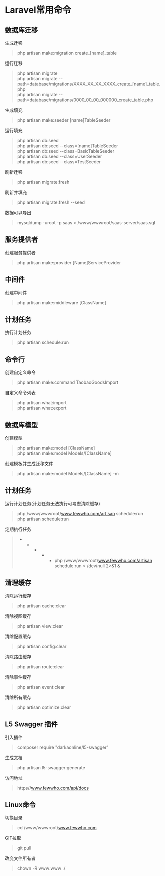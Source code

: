 # Laravel常用命令 #

  

## 数据库迁移 ##

生成迁移
> php artisan make:migration create_[name]_table

运行迁移
> php artisan migrate  
> php artisan migrate --path=database/migrations/XXXX_XX_XX_XXXX_create_[name]_table.php  
> php artisan migrate --path=database/migrations/0000_00_00_000000_create_table.php

生成填充
> php artisan make:seeder [name]TableSeeder

运行填充
> php artisan db:seed  
> php artisan db:seed --class=[name]TableSeeder  
> php artisan db:seed --class=BasicTableSeeder  
> php artisan db:seed --class=UserSeeder  
> php artisan db:seed --class=TestSeeder

刷新迁移
> php artisan migrate:fresh

刷新并填充
> php artisan migrate:fresh --seed

数据可以导出
> mysqldump -uroot -p saas > /www/wwwroot/saas-server/saas.sql

  

## 服务提供者 ##

创建服务提供者
> php artisan make:provider [Name]ServiceProvider

  

## 中间件 ##

创建中间件
> php artisan make:middleware [ClassName]

  

## 计划任务 ##

执行计划任务
> php artisan schedule:run

  

## 命令行 ##

创建自定义命令
> php artisan make:command TaobaoGoodsImport

自定义命令列表
> php artisan what:import  
> php artisan what:export

  

## 数据库模型 ##

创建模型
> php artisan make:model [ClassName]  
> php artisan make:model Models/[ClassName]

创建模板并生成迁移文件
> php artisan make:model Models/[ClassName] -m

  

## 计划任务 ##

运行计划任务(计划任务无法执行可考虑清除缓存)  
> php /www/wwwroot/www.fewwho.com/artisan schedule:run  
> php artisan schedule:run

定期执行任务
> * * * * * php /www/wwwroot/www.fewwho.com/artisan schedule:run > /dev/null 2>&1 &

  

## 清理缓存 ##

清除运行缓存  
> php artisan cache:clear

清除视图缓存
> php artisan view:clear

清除配置缓存
> php artisan config:clear

清除路由缓存
> php artisan route:clear

清除事件缓存
> php artisan event:clear

清除所有缓存
> php artisan optimize:clear

  

## L5 Swagger 插件 ##

引入插件  
> composer require "darkaonline/l5-swagger"

生成文档  
> php artisan l5-swagger:generate

访问地址  
> https//www.fewwho.com/api/docs

## Linux命令 ##

切换目录  
> cd /www/wwwroot/www.fewwho.com

GIT拉取  
> git pull

改变文件所有者  
> chown -R www:www ./
